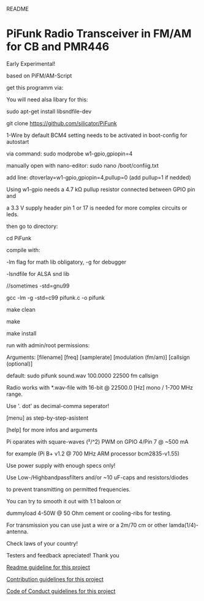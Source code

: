 README

# PiFunk Radio Transceiver in FM/AM for CB and PMR446 

Early Experimental! 

based on PiFM/AM-Script

get this programm via: 

You will need alsa libary for this:

sudo apt-get install libsndfile-dev

git clone https://github.com/silicator/PiFunk

1-Wire by default BCM4 setting needs to be activated in boot-config for autostart

via command: sudo modprobe w1-gpio,gpiopin=4 

manually open with nano-editor: sudo nano /boot/confiig.txt

add line: dtoverlay=w1-gpio,gpiopin=4,pullup=0 (add pullup=1 if nedded)

Using w1-gpio needs a 4.7 kΩ pullup resistor connected between GPIO pin and

a 3.3 V supply header pin 1 or 17 is needed for more complex circuits or leds.

then go to directory:

cd PiFunk

compile with:

-lm flag for math lib obligatory, -g for debugger

-lsndfile for ALSA snd lib

//sometimes -std=gnu99

gcc -lm -g -std=c99 pifunk.c -o pifunk 

make clean

make

make install

run with admin/root permissions:

Arguments: [filename] [freq] [samplerate] [modulation (fm/am)] [callsign (optional)] 

default: sudo pifunk sound.wav 100.0000 22500 fm callsign

Radio works with *.wav-file with 16-bit @ 22500.0 [Hz] mono / 1-700 MHz range.

Use '. dot' as decimal-comma seperator! 

[menu] as step-by-step-asistent

[help] for more infos and arguments

Pi oparates with square-waves (²/^2) PWM on GPIO 4/Pin 7 @ ~500 mA 

for example (Pi B+ v1.2 @ 700 MHz ARM processor bcm2835-v1.55)

Use power supply with enough specs only! 

Use Low-/Highbandpassfilters and/or ~10 uF-caps and resistors/diodes 

to prevent transmitting on permitted frequencies.

You can try to smooth it out with 1:1 baloon or 

dummyload 4-50W @ 50 Ohm cement or cooling-ribs for testing.

For transmission you can use just a wire or a 2m/70 cm or other lamda(1/4)-antenna.

Check laws of your country! 

Testers and feedback apreciated!
Thank you

[Readme guideline for this project](README.md)

[Contribution guidelines for this project](docs/CONTRIBUTING.md)

[Code of Conduct guidelines for this project](docs/CODE_OF_CONDUCT.md)